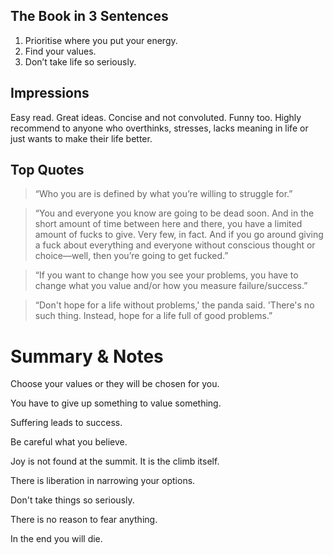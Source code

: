 ## The Book in 3 Sentences

1.  Prioritise where you put your energy.
2.  Find your values.
3.  Don’t take life so seriously.

## Impressions

Easy read. Great ideas. Concise and not convoluted. Funny too. Highly recommend to anyone who overthinks, stresses, lacks meaning in life or just wants to make their life better.

## Top Quotes

> “Who you are is defined by what you’re willing to struggle for.”

> “You and everyone you know are going to be dead soon. And in the short amount of time between here and there, you have a limited amount of fucks to give. Very few, in fact. And if you go around giving a fuck about everything and everyone without conscious thought or choice—well, then you’re going to get fucked.”

> “If you want to change how you see your problems, you have to change what you value and/or how you measure failure/success.”

> “Don't hope for a life without problems,' the panda said. 'There's no such thing. Instead, hope for a life full of good problems.”

# Summary & Notes

Choose your values or they will be chosen for you.

You have to give up something to value something.

Suffering leads to success.

Be careful what you believe.

Joy is not found at the summit. It is the climb itself.

There is liberation in narrowing your options.

Don't take things so seriously.

There is no reason to fear anything.

In the end you will die.